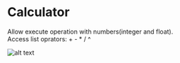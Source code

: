 # Calculator

Allow execute operation with numbers(integer and float).\
Access list oprators: + - * / ^

![alt text](https://github.com/devashtar/calculator/img.png)